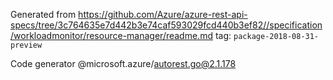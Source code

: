 Generated from https://github.com/Azure/azure-rest-api-specs/tree/3c764635e7d442b3e74caf593029fcd440b3ef82//specification/workloadmonitor/resource-manager/readme.md tag: `package-2018-08-31-preview`

Code generator @microsoft.azure/autorest.go@2.1.178


